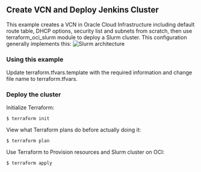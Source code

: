 ## Create VCN and Deploy Jenkins Cluster
This example creates a VCN in Oracle Cloud Infrastructure including default route table, DHCP options, security list and subnets from scratch, then use terraform_oci_slurm module to deploy a Slurm cluster. This configuration generally implements this: 
![Slurm architecture](images/Slurm_On_OCI_Example.png)

### Using this example
Update terraform.tfvars.template with the required information and change file name to terraform.tfvars.

### Deploy the cluster  
Initialize Terraform:
```
$ terraform init
```
View what Terraform plans do before actually doing it:
```
$ terraform plan
```
Use Terraform to Provision resources and Slurm cluster on OCI:
```
$ terraform apply
```